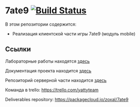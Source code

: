 # 7ate9 [![Build Status](https://travis-ci.org/Kimentii/7ate9-client.svg?branch=master)](https://travis-ci.org/Kimentii/7ate9-client)
В этом репозитории содержится:
* Реализация клиентской части игры 7ate9 (модуль mobile)

## Ссылки

Лабораторные работы находятся [здесь](https://github.com/zoxal/7ate9-labs)

Документация проекта находится [здесь](https://github.com/ZoXaL/7ate9-backend/wiki)

Репозиторий серверной части находится [здесь](https://github.com/zoxal/7ate9)

Команда в trello: https://trello.com/yattyteam

Deliverables repository: https://packagecloud.io/zoxal/7ate9
